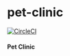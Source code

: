 # pet-clinic
[![CircleCI](https://circleci.com/gh/peradze/pet-clinic.svg?style=svg&circle-token=b0e2ffc569366f10e07cf1e4621af4a96fffe1d9)](https://circleci.com/gh/peradze/pet-clinic)
#### Pet Clinic

